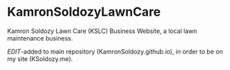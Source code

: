 # KamronSoldozyLawnCare
Kamron Soldozy Lawn Care (KSLC) Business Website, a local lawn maintenance business.


*EDIT*-added to main repository (KamronSoldozy.github.io), in order to be on my site (KSoldozy.me).
